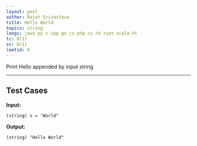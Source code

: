 ```yaml
---
layout: post
author: Rajat Srivastava
title: Hello World
topics: string
langs: java py c cpp go js php cs rb rust scala kt
tc: O(1)
sc: O(1)
leetid: 0
---
```


Print Hello appended by input string

---

## Test Cases

**Input:** 
```
(string) s = "World"
```

**Output:** 
```
(string) "Hello World"
```